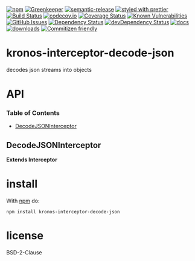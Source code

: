 [![npm](https://img.shields.io/npm/v/kronos-interceptor-decode-json.svg)](https://www.npmjs.com/package/kronos-interceptor-decode-json)
[![Greenkeeper](https://badges.greenkeeper.io/Kronos-Integration/kronos-interceptor-decode-json.svg)](https://greenkeeper.io/)
[![semantic-release](https://img.shields.io/badge/%20%20%F0%9F%93%A6%F0%9F%9A%80-semantic--release-e10079.svg)](https://github.com/Kronos-Integration/kronos-interceptor-decode-json)
[![styled with prettier](https://img.shields.io/badge/styled_with-prettier-ff69b4.svg)](https://github.com/prettier/prettier)
[![Build Status](https://secure.travis-ci.org/Kronos-Integration/kronos-interceptor-decode-json.png)](http://travis-ci.org/Kronos-Integration/kronos-interceptor-decode-json)
[![codecov.io](http://codecov.io/github/Kronos-Integration/kronos-interceptor-decode-json/coverage.svg?branch=master)](http://codecov.io/github/Kronos-Integration/kronos-interceptor-decode-json?branch=master)
[![Coverage Status](https://coveralls.io/repos/Kronos-Integration/kronos-interceptor-decode-json/badge.svg)](https://coveralls.io/r/Kronos-Integration/kronos-interceptor-decode-json)
[![Known Vulnerabilities](https://snyk.io/test/github/Kronos-Integration/kronos-interceptor-decode-json/badge.svg)](https://snyk.io/test/github/Kronos-Integration/kronos-interceptor-decode-json)
[![GitHub Issues](https://img.shields.io/github/issues/Kronos-Integration/kronos-interceptor-decode-json.svg?style=flat-square)](https://github.com/Kronos-Integration/kronos-interceptor-decode-json/issues)
[![Dependency Status](https://david-dm.org/Kronos-Integration/kronos-interceptor-decode-json.svg)](https://david-dm.org/Kronos-Integration/kronos-interceptor-decode-json)
[![devDependency Status](https://david-dm.org/Kronos-Integration/kronos-interceptor-decode-json/dev-status.svg)](https://david-dm.org/Kronos-Integration/kronos-interceptor-decode-json#info=devDependencies)
[![docs](http://inch-ci.org/github/Kronos-Integration/kronos-interceptor-decode-json.svg?branch=master)](http://inch-ci.org/github/Kronos-Integration/kronos-interceptor-decode-json)
[![downloads](http://img.shields.io/npm/dm/kronos-interceptor-decode-json.svg?style=flat-square)](https://npmjs.org/package/kronos-interceptor-decode-json)
[![Commitizen friendly](https://img.shields.io/badge/commitizen-friendly-brightgreen.svg)](http://commitizen.github.io/cz-cli/)

# kronos-interceptor-decode-json

decodes json streams into objects

# API

<!-- Generated by documentation.js. Update this documentation by updating the source code. -->

### Table of Contents

-   [DecodeJSONInterceptor](#decodejsoninterceptor)

## DecodeJSONInterceptor

**Extends Interceptor**

# install

With [npm](http://npmjs.org) do:

```shell
npm install kronos-interceptor-decode-json
```

# license

BSD-2-Clause
